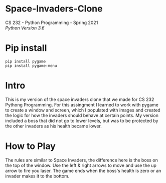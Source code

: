 # Space-Invaders-Clone
CS 232 - Python Programming - Spring 2021  
*Python Version 3.6*

# Pip install
```
pip install pygame
pip install pygame-menu
```

# Intro
This is my version of the space invaders clone that we made for CS 232 Pythong Programming.
For this assingment I learned to work with pygame to create a window and screen, which I 
populated with images and created the logic for how the invaders should behave at certain points.
My version included a boss that did not go to lower levels, but was to be protected by the other 
invaders as his health became lower.

# How to Play
The rules are similar to Space Invaders, the difference here is the boss on the top of the window.
Use the left & right arrows to move and use the up arrow to fire you laser. The game ends when the 
boss's health is zero or an invader makes it to the bottom.
